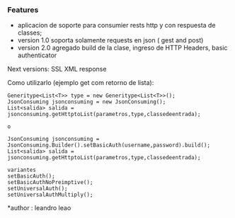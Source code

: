 ### Features

- aplicacion de soporte para consumier rests http y con respuesta de classes;
- version 1.0 soporta solamente requests en json ( gest and post)
- version 2.0 agregado build de la clase, ingreso de HTTP Headers, basic authenticator

Next versions:
SSL
XML response


Como utilizarlo (ejemplo get com retorno de lista):
	
	Generitype<List<T>> type = new Generitype<List<T>>();
	JsonConsuming jsonconsuming = new JsonConsuming();
    List<salida> salida = jsonconsuming.getHttptoList(parametros,type,classedeentrada);
    
    o
    
    JsonConsuming jsonconsuming = JsonConsuming.Builder().setBasicAuth(username,password).build();
    List<salida> salida = jsonconsuming.getHttptoList(parametros,type,classedeentrada);
    
    variantes
    setBasicAuth();
    setBasicAuthNoPreimptive();
    setUniversalAuth();
    setUniversalAuthMultiply();
    
*author :  leandro leao